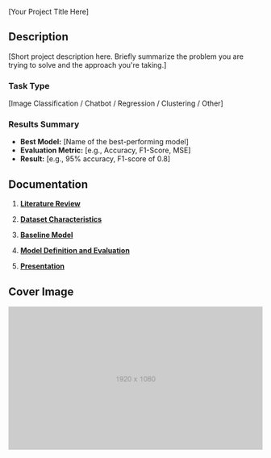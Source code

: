 [Your Project Title Here]

## Description

[Short project description here. Briefly summarize the problem you are trying to solve and the approach you're taking.]

### Task Type

[Image Classification / Chatbot / Regression / Clustering / Other]

### Results Summary

- **Best Model:** [Name of the best-performing model]
- **Evaluation Metric:** [e.g., Accuracy, F1-Score, MSE]
- **Result:** [e.g., 95% accuracy, F1-score of 0.8]

## Documentation

1. **[Literature Review](0_LiteratureReview/README.md)**

2. **[Dataset Characteristics](1_DatasetCharacteristics/exploratory_data_analysis.ipynb)**

3. **[Baseline Model](2_BaselineModel/README.md)**

4. **[Model Definition and Evaluation](3_Model/README.md)**

5. **[Presentation](4_Presentation/README.md)**

## Cover Image

![Project Cover Image](CoverImage/cover_image.png)
